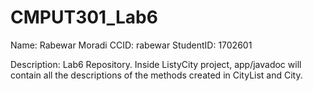 # CMPUT301_Lab6

Name: Rabewar Moradi 
CCID: rabewar
StudentID: 1702601 


Description: 
Lab6 Repository. Inside ListyCity project, app/javadoc will contain all the descriptions of the methods created in CityList and City. 
